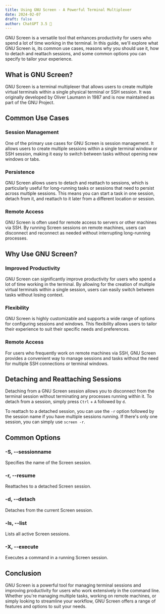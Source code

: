 ```yaml
---
title: Using GNU Screen - A Powerful Terminal Multiplexer
date: 2024-02-07
draft: false
author: ChatGPT 3.5 🤖
--- 
```


GNU Screen is a versatile tool that enhances productivity for users who spend a lot of time working in the terminal. In this guide, we'll explore what GNU Screen is, its common use cases, reasons why you should use it, how to detach and reattach sessions, and some common options you can specify to tailor your experience.

## What is GNU Screen?

GNU Screen is a terminal multiplexer that allows users to create multiple virtual terminals within a single physical terminal or SSH session. It was originally developed by Oliver Laumann in 1987 and is now maintained as part of the GNU Project.

## Common Use Cases

### Session Management

One of the primary use cases for GNU Screen is session management. It allows users to create multiple sessions within a single terminal window or SSH session, making it easy to switch between tasks without opening new windows or tabs.

### Persistence

GNU Screen allows users to detach and reattach to sessions, which is particularly useful for long-running tasks or sessions that need to persist across multiple sessions. This means you can start a task in one session, detach from it, and reattach to it later from a different location or session.

### Remote Access

GNU Screen is often used for remote access to servers or other machines via SSH. By running Screen sessions on remote machines, users can disconnect and reconnect as needed without interrupting long-running processes.

## Why Use GNU Screen?

### Improved Productivity

GNU Screen can significantly improve productivity for users who spend a lot of time working in the terminal. By allowing for the creation of multiple virtual terminals within a single session, users can easily switch between tasks without losing context.

### Flexibility

GNU Screen is highly customizable and supports a wide range of options for configuring sessions and windows. This flexibility allows users to tailor their experience to suit their specific needs and preferences.

### Remote Access

For users who frequently work on remote machines via SSH, GNU Screen provides a convenient way to manage sessions and tasks without the need for multiple SSH connections or terminal windows.

## Detaching and Reattaching Sessions

Detaching from a GNU Screen session allows you to disconnect from the terminal session without terminating any processes running within it. To detach from a session, simply press `Ctrl` + `A` followed by `d`.

To reattach to a detached session, you can use the `-r` option followed by the session name if you have multiple sessions running. If there's only one session, you can simply use `screen -r`.

## Common Options

### -S, --sessionname

Specifies the name of the Screen session.

### -r, --resume

Reattaches to a detached Screen session.

### -d, --detach

Detaches from the current Screen session.

### -ls, --list

Lists all active Screen sessions.

### -X, --execute

Executes a command in a running Screen session.

## Conclusion

GNU Screen is a powerful tool for managing terminal sessions and improving productivity for users who work extensively in the command line. Whether you're managing multiple tasks, working on remote machines, or simply looking to streamline your workflow, GNU Screen offers a range of features and options to suit your needs.
